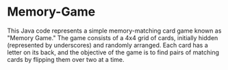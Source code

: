 # Memory-Game
This Java code represents a simple memory-matching card game known as "Memory Game." The game consists of a 4x4 grid of cards, initially hidden (represented by underscores) and randomly arranged. Each card has a letter on its back, and the objective of the game is to find pairs of matching cards by flipping them over two at a time.
